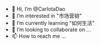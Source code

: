 - 👋 Hi, I’m @CarlotaDao
- 👀 I’m interested in "市场营销"
- 🌱 I’m currently learning "如何生活"
- 💞️ I’m looking to collaborate on ...
- 📫 How to reach me ...

<!---
CarlotaDao/CarlotaDao is a ✨ special ✨ repository because its `README.md` (this file) appears on your GitHub profile.
You can click the Preview link to take a look at your changes.
--->
